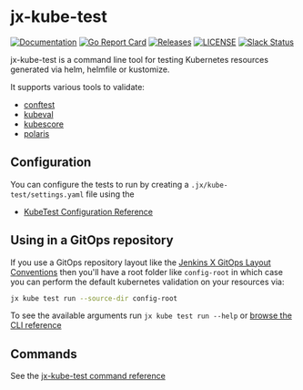 # jx-kube-test

[![Documentation](https://godoc.org/github.com/jenkins-x-plugins/jx-kube-test?status.svg)](https://pkg.go.dev/mod/github.com/jenkins-x-plugins/jx-kube-test)
[![Go Report Card](https://goreportcard.com/badge/github.com/jenkins-x-plugins/jx-kube-test)](https://goreportcard.com/report/github.com/jenkins-x-plugins/jx-kube-test)
[![Releases](https://img.shields.io/github/release-pre/jenkins-x-lpugins/jx-kube-test.svg)](https://github.com/jenkins-x-plugins/jx-kube-test/releases)
[![LICENSE](https://img.shields.io/github/license/jenkins-x-plugins/jx-kube-test.svg)](https://github.com/jenkins-x-plugins/jx-kube-test/blob/master/LICENSE)
[![Slack Status](https://img.shields.io/badge/slack-join_chat-white.svg?logo=slack&style=social)](https://slack.k8s.io/)

jx-kube-test is a command line tool for testing Kubernetes resources generated via helm, helmfile or kustomize.

It supports various tools to validate:

* [conftest](https://github.com/open-policy-agent/conftest/)
* [kubeval](https://github.com/jenkins-x-plugins/kubeval/)
* [kubescore](https://github.com/zegl/kube-score)
* [polaris](https://github.com/FairwindsOps/polaris/)

## Configuration

You can configure the tests to run by creating a `.jx/kube-test/settings.yaml` file using the 

* [KubeTest Configuration Reference](docs/config.md#kubetest.jenkins-x.io/v1alpha1.KubeTest)
         

## Using in a GitOps repository

If you use a GitOps repository layout like the [Jenkins X GitOps Layout Conventions](https://github.com/jenkins-x-plugins/jx-gitops/blob/main/docs/git_layout.md) then you'll have a root folder like `config-root`  in which case you can perform the default kubernetes validation on your resources via:


```bash 
jx kube test run --source-dir config-root
```

To see the available arguments run `jx kube test run --help` or [browse the CLI reference](docs/cmd/jx-kube-test_run.md#options)

## Commands

See the [jx-kube-test command reference](docs/cmd/jx-kube-test.md#see-also)

